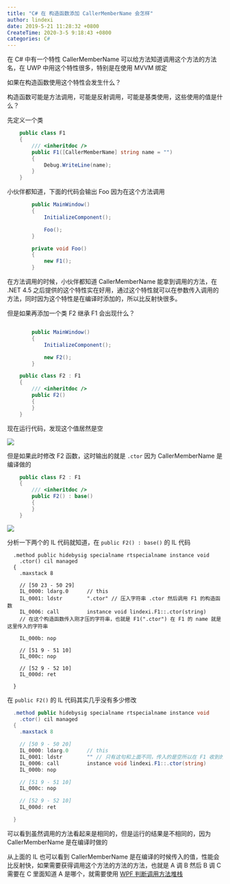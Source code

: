 ```yaml
---
title: "C# 在 构造函数添加 CallerMemberName 会怎样"
author: lindexi
date: 2019-5-21 11:28:32 +0800
CreateTime: 2020-3-5 9:18:43 +0800
categories: C#
---
```


在 C# 中有一个特性 CallerMemberName 可以给方法知道调用这个方法的方法名，在 UWP 中用这个特性很多，特别是在使用 MVVM 绑定

<!--more-->



如果在构造函数使用这个特性会发生什么？

构造函数可能是方法调用，可能是反射调用，可能是基类使用，这些使用的值是什么？

先定义一个类

```csharp
    public class F1
    {
        /// <inheritdoc />
        public F1([CallerMemberName] string name = "")
        {
            Debug.WriteLine(name);
        }
    }
```

小伙伴都知道，下面的代码会输出 Foo 因为在这个方法调用

```csharp
        public MainWindow()
        {
            InitializeComponent();

            Foo();
        }

        private void Foo()
        {
            new F1();
        }
```

在方法调用的时候，小伙伴都知道 CallerMemberName 能拿到调用的方法，在 .NET 4.5 之后提供的这个特性实在好用，通过这个特性就可以在参数传入调用的方法，同时因为这个特性是在编译时添加的，所以比反射快很多。

但是如果再添加一个类 F2 继承 F1 会出现什么？

```csharp

        public MainWindow()
        {
            InitializeComponent();

            new F2();
        }

    public class F2 : F1
    {
        /// <inheritdoc />
        public F2()
        {
        }
    }
```

现在运行代码，发现这个值居然是空

<!-- ![](image/C# 在 构造函数添加 CallerMemberName 会怎样/C# 在 构造函数添加 CallerMemberName 会怎样1.png) -->

![](http://image.acmx.xyz/lindexi%2F20191219148624)

但是如果此时修改 F2 函数，这时输出的就是 `.ctor` 因为 CallerMemberName 是编译做的

```csharp
    public class F2 : F1
    {
        /// <inheritdoc />
        public F2() : base()
        {
        }
    }
```

<!-- ![](image/C# 在 构造函数添加 CallerMemberName 会怎样/C# 在 构造函数添加 CallerMemberName 会怎样0.png) -->

![](http://image.acmx.xyz/lindexi%2F201912191321979)

分析一下两个的 IL 代码就知道，在 `public F2() : base()` 的 IL 代码

```IL
  .method public hidebysig specialname rtspecialname instance void
    .ctor() cil managed
  {
    .maxstack 8

    // [50 23 - 50 29]
    IL_0000: ldarg.0      // this 
    IL_0001: ldstr        ".ctor" // 压入字符串 .ctor 然后调用 F1 的构造函数
    IL_0006: call         instance void lindexi.F1::.ctor(string) 
    // 在这个构造函数传入刚才压的字符串，也就是 F1(".ctor") 在 F1 的 name 就是这里传入的字符串

    IL_000b: nop

    // [51 9 - 51 10]
    IL_000c: nop

    // [52 9 - 52 10]
    IL_000d: ret

  } 
```

在 `public F2()` 的 IL 代码其实几乎没有多少修改

```csharp
  .method public hidebysig specialname rtspecialname instance void
    .ctor() cil managed
  {
    .maxstack 8

    // [50 9 - 50 20]
    IL_0000: ldarg.0      // this
    IL_0001: ldstr        "" // 只有这句和上面不同，传入的是空所以在 F1 收到的值就是这里传入
    IL_0006: call         instance void lindexi.F1::.ctor(string)
    IL_000b: nop

    // [51 9 - 51 10]
    IL_000c: nop

    // [52 9 - 52 10]
    IL_000d: ret

  } 
```

可以看到虽然调用的方法看起来是相同的，但是运行的结果是不相同的，因为 CallerMemberName 是在编译时做的

从上面的 IL 也可以看到 CallerMemberName 是在编译的时候传入的值，性能会比反射快，如果需要获得调用这个方法的方法的方法，也就是 A 调 B 然后 B 调 C 需要在 C 里面知道 A 是哪个，就需要使用 [WPF 判断调用方法堆栈](https://blog.lindexi.com/post/WPF-%E5%88%A4%E6%96%AD%E8%B0%83%E7%94%A8%E6%96%B9%E6%B3%95%E5%A0%86%E6%A0%88.html)

